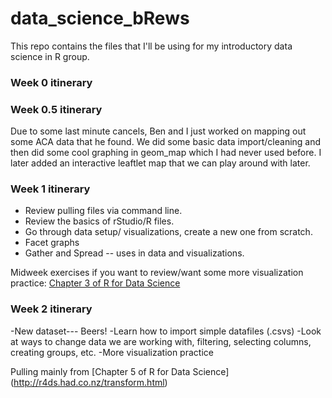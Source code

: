 # data_science_bRews
This repo contains the files that I'll be using for my introductory data science in R group.

### Week 0 itinerary 


### Week 0.5 itinerary

Due to some last minute cancels, Ben and I just worked on mapping out some ACA data that he found. We did some basic data import/cleaning and then did some cool graphing in geom_map which I had never used before. I later added an interactive leaftlet map that we can play around with later.


### Week 1 itinerary

- Review pulling files via command line.
- Review the basics of rStudio/R files.
- Go through data setup/ visualizations, create a new one from scratch.
- Facet graphs
- Gather and Spread -- uses in data and visualizations.

Midweek exercises if you want to review/want some more visualization practice: [Chapter 3 of R for Data Science](http://r4ds.had.co.nz/data-visualisation.html)

### Week 2 itinerary

-New dataset--- Beers!
-Learn how to import simple datafiles (.csvs)
-Look at ways to change data we are working with, filtering, selecting columns, creating groups, etc.
-More visualization practice

Pulling mainly from [Chapter 5 of R for Data Science]
(http://r4ds.had.co.nz/transform.html)
